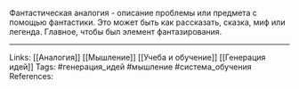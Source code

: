 Фантастическая аналогия - описание проблемы или предмета с помощью фантастики. Это может быть как рассказать, сказка, миф или легенда. Главное, чтобы был элемент фантазирования. 
___
Links: [[Аналогия]] [[Мышление]] [[Учеба и обучение]] [[Генерация идей]]
Tags: #генерация_идей #мышление #система_обучения 
References: 